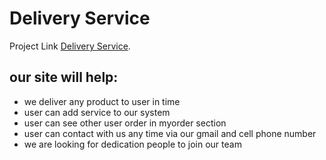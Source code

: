 # Delivery Service

Project Link [ Delivery Service](https://courier-sytem.web.app).
## our site will help:
- we deliver any product to user in time
- user can add service to our system
- user can see other user order in myorder section
- user can contact with us any time via our gmail and cell phone number
- we are looking for dedication people to join our team
